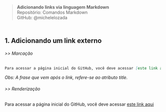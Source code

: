 > **Adicionando links via linguagem Markdown**      
> Repositório: Comandos Markdown  
> GitHub: @michelelozada
&nbsp;
     
&nbsp;     
**1. Adicionando um link externo**  
---
###### >> Marcação  
```markdown
Para acessar a página inicial do GitHub, você deve acessar [este link aqui](https://github.com 'Clique para acessar a página inicial do GitHub')
```
*Obs: A frase que vem após o link, refere-se ao atributo title.*    

###### >> Renderização
Para acessar a página inicial do GitHub, você deve acessar [este link aqui](https://github.com 'Clique para acessar a página inicial do GitHub')